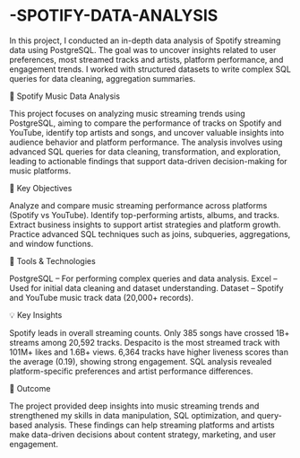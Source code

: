# -SPOTIFY-DATA-ANALYSIS
In this project, I conducted an in-depth data analysis of Spotify streaming data using PostgreSQL. The goal was to uncover insights related to user preferences, most streamed tracks and artists, platform performance, and engagement trends. I worked with structured datasets to write complex SQL queries for data cleaning, aggregation summaries. 

🎵 Spotify Music Data Analysis

This project focuses on analyzing music streaming trends using PostgreSQL, aiming to compare the performance of tracks on Spotify and YouTube, identify top artists and songs, and uncover valuable insights into audience behavior and platform performance.
The analysis involves using advanced SQL queries for data cleaning, transformation, and exploration, leading to actionable findings that support data-driven decision-making for music platforms.

🎯 Key Objectives

Analyze and compare music streaming performance across platforms (Spotify vs YouTube).
Identify top-performing artists, albums, and tracks.
Extract business insights to support artist strategies and platform growth.
Practice advanced SQL techniques such as joins, subqueries, aggregations, and window functions.

🧰 Tools & Technologies

PostgreSQL – For performing complex queries and data analysis.
Excel – Used for initial data cleaning and dataset understanding.
Dataset – Spotify and YouTube music track data (20,000+ records).

💡 Key Insights

Spotify leads in overall streaming counts.
Only 385 songs have crossed 1B+ streams among 20,592 tracks.
Despacito is the most streamed track with 101M+ likes and 1.6B+ views.
6,364 tracks have higher liveness scores than the average (0.19), showing strong engagement.
SQL analysis revealed platform-specific preferences and artist performance differences.

🚀 Outcome

The project provided deep insights into music streaming trends and strengthened my skills in data manipulation, SQL optimization, and query-based analysis.
These findings can help streaming platforms and artists make data-driven decisions about content strategy, marketing, and user engagement.
